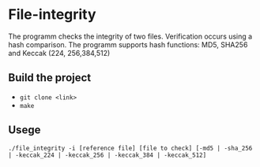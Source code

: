 # File-integrity
The programm checks the integrity of two files. Verification occurs using a hash comparison. The programm supports hash functions: MD5, SHA256 and Keccak (224, 256,384,512)

## Build the project
- `git clone <link>`
- `make`

## Usege 

`./file_integrity -i [reference file] [file to check] [-md5 | -sha_256 | -keccak_224 | -keccak_256 | -keccak_384 | -keccak_512]`
